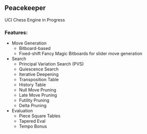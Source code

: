 ## Peacekeeper
UCI Chess Engine in Progress

### Features:
- Move Generation
    - Bitboard-based
    - Fixed-shift Fancy Magic Bitboards for slider move generation
- Search
    - Principal Variation Search (PVS)
    - Quiescence Search
    - Iterative Deepening
    - Transposition Table
    - History Table
    - Null Move Pruning
    - Late Move Pruning
    - Futility Pruning
    - Delta Pruning
- Evaluation
    - Piece Square Tables
    - Tapered Eval
    - Tempo Bonus
